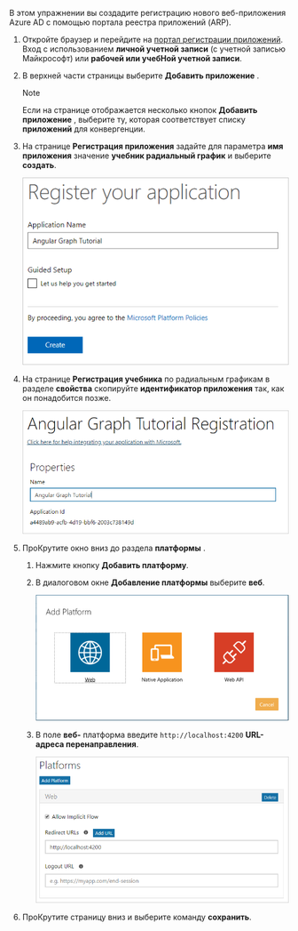 <!-- markdownlint-disable MD002 MD041 -->

В этом упражнении вы создадите регистрацию нового веб-приложения Azure AD с помощью портала реестра приложений (ARP).

1. Откройте браузер и перейдите на [портал регистрации приложений](https://apps.dev.microsoft.com). Вход с использованием **личной учетной записи** (с учетной записью Майкрософт) или **рабочей или учебНой учетной записи**.

1. В верхней части страницы выберите **Добавить приложение** .

    > [!NOTE]
    > Если на странице отображается несколько кнопок **Добавить приложение** , выберите ту, которая соответствует списку **приложений** для конвергенции.

1. На странице **Регистрация приложения** задайте для параметра **имя приложения** значение **учебник радиальный график** и выберите **создать**.

    ![Снимок экрана: создание нового приложения на веб-сайте портала регистрации приложений](./images/arp-create-app-01.png)

1. На странице **Регистрация учебника** по радиальным графикам в разделе **свойства** скопируйте **идентификатор приложения** так, как он понадобится позже.

    ![Снимок экрана с ИДЕНТИФИКАТОРом только что созданного приложения](./images/arp-create-app-02.png)

1. ПроКрутите окно вниз до раздела **платформы** .

    1. Нажмите кнопку **Добавить платформу**.
    1. В диалоговом окне **Добавление платформы** выберите **веб**.

        ![Снимок экрана: создание платформы для приложения](./images/arp-create-app-03.png)

    1. В поле **веб-** платформа введите `http://localhost:4200` **URL-адреса перенаправления**.

        ![Снимок экрана: недавно добавленная веб-платформа для приложения](./images/arp-create-app-04.png)

1. ПроКрутите страницу вниз и выберите команду **сохранить**.